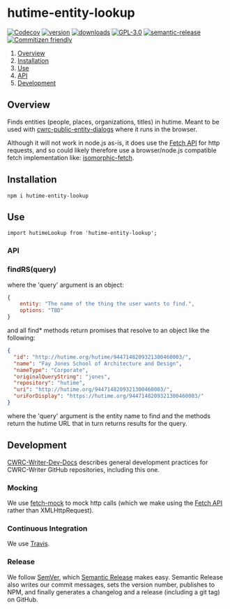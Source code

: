 # hutime-entity-lookup

[![Codecov](https://img.shields.io/codecov/c/github/cwrc/hutime-entity-lookup.svg)](https://codecov.io/gh/cwrc/hutime-entity-lookup)
[![version](https://img.shields.io/npm/v/hutime-entity-lookup.svg)](http://npm.im/hutime-entity-lookup)
[![downloads](https://img.shields.io/npm/dm/hutime-entity-lookup.svg)](http://npm-stat.com/charts.html?package=hutime-entity-lookup&from=2015-08-01)
[![GPL-3.0](https://img.shields.io/npm/l/hutime-entity-lookup.svg)](http://opensource.org/licenses/GPL-3.0)
[![semantic-release](https://img.shields.io/badge/%20%20%F0%9F%93%A6%F0%9F%9A%80-semantic--release-e10079.svg)](https://github.com/semantic-release/semantic-release)
[![Commitizen friendly](https://img.shields.io/badge/commitizen-friendly-brightgreen.svg)](http://commitizen.github.io/cz-cli/)

1. [Overview](#overview)
1. [Installation](#installation)
1. [Use](#use)
1. [API](#api)
1. [Development](#development)

## Overview

Finds entities (people, places, organizations, titles) in hutime. Meant to be used with [cwrc-public-entity-dialogs](https://github.com/cwrc-public-entity-dialogs) where it runs in the browser.

Although it will not work in node.js as-is, it does use the [Fetch API](https://developer.mozilla.org/en-US/docs/Web/API/Fetch_API) for http requests, and so could likely therefore use a browser/node.js compatible fetch implementation like: [isomorphic-fetch](https://www.npmjs.com/package/isomorphic-fetch).

## Installation

`npm i hutime-entity-lookup`

## Use

`import hutimeLookup from 'hutime-entity-lookup';`

### API

### findRS(query)

where the 'query' argument is an object:

```js
{
    entity: "The name of the thing the user wants to find.",
    options: "TBD"
}
```

and all find\* methods return promises that resolve to an object like the following:

```json
{
  "id": "http://hutime.org/hutime/9447148209321300460003/",
  "name": "Fay Jones School of Architecture and Design",
  "nameType": "Corporate",
  "originalQueryString": "jones",
  "repository": "hutime",
  "uri": "http://hutime.org/9447148209321300460003/",
  "uriForDisplay": "https://hutime.org/9447148209321300460003/"
}
```

where the 'query' argument is the entity name to find and the methods return the hutime URL that in turn returns results for the query.

## Development

[CWRC-Writer-Dev-Docs](https://github.com/cwrc/CWRC-Writer-Dev-Docs) describes general development practices for CWRC-Writer GitHub repositories, including this one.

### Mocking

We use [fetch-mock](https://github.com/wheresrhys/fetch-mock) to mock http calls (which we make using the [Fetch API](https://developer.mozilla.org/en-US/docs/Web/API/Fetch_API) rather than XMLHttpRequest).

### Continuous Integration

We use [Travis](https://travis-ci.org).

### Release

We follow [SemVer](http://semver.org), which [Semantic Release](https://github.com/semantic-release/semantic-release) makes easy. Semantic Release also writes our commit messages, sets the version number, publishes to NPM, and finally generates a changelog and a release (including a git tag) on GitHub.
